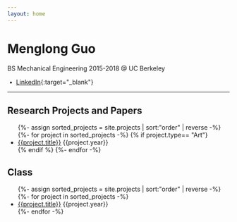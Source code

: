 ```yaml
---
layout: home
---
```


# Menglong Guo
BS Mechanical Engineering 2015-2018 @ UC Berkeley
<br />
<span id="email"></span>

<!-- [Github](https://github.com/brentyi){:target="_blank"}
-->
&nbsp;&bull;&nbsp;
[LinkedIn](https://www.linkedin.com/in/menglong-guo-268aab175/){:target="_blank"}

----

## Research Projects and Papers
<ul>
{%- assign sorted_projects = site.projects | sort:"order" | reverse -%}
{%- for project in sorted_projects -%}
  {% if project.type== "Art"}
  	<li>
    	<a href="{{project.url | relative_url}}">{{project.title}}</a>
    	<time datetime="{{project.year}}">{{project.year}}</time>
  	</li>
  {% endif %}
{%- endfor -%}
</ul>

## Class
<ul>
{%- assign sorted_projects = site.projects | sort:"order" | reverse -%}
{%- for project in sorted_projects -%}
  <li>
    <a href="{{project.url | relative_url}}">{{project.title}}</a>
    <time datetime="{{project.year}}">{{project.year}}</time>
  </li>
{%- endfor -%}
</ul>


<script>
$(function() {
    var email = '';
    email += 'm.guo';
    email += '@berkeley.edu';
    // $('#email').attr('href', 'mailto:' + email);
    $('#email').text(email);
});
</script>

